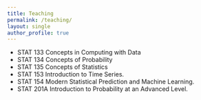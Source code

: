 ```yaml
---
title: Teaching
permalink: /teaching/
layout: single
author_profile: true
---
```


* STAT 133 Concepts in Computing with Data
* STAT 134 Concepts of Probability
* STAT 135 Concepts of Statistics
* STAT 153 Introduction to Time Series.
* STAT 154 Modern Statistical Prediction and Machine Learning.
* STAT 201A Introduction to Probability at an Advanced Level.
